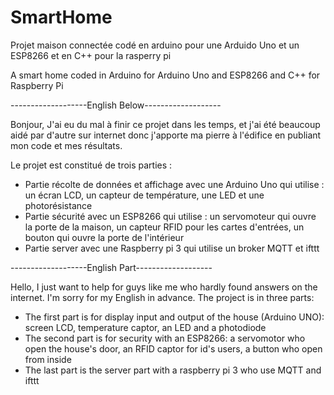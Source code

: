 # SmartHome
Projet maison connectée codé en arduino pour une Arduido Uno et un ESP8266 et en C++ pour la rasperry pi

A smart home coded in Arduino for Arduino Uno and ESP8266 and C++ for Raspberry Pi


-------------------English Below-------------------

Bonjour,
J'ai eu du mal à finir ce projet dans les temps, et j'ai été beaucoup aidé par d'autre sur internet donc j'apporte ma pierre à l'édifice en publiant mon code et mes résultats.

Le projet est constitué de trois parties : 
- Partie récolte de données et affichage avec une Arduino Uno qui utilise : un écran LCD, un capteur de température, une LED et une photorésistance
- Partie sécurité avec un ESP8266 qui utilise : un servomoteur qui ouvre la porte de la maison, un capteur RFID pour les cartes d'entrées, un bouton qui ouvre la porte de l'intérieur
- Partie server avec une Raspberry pi 3 qui utilise un broker MQTT et ifttt


-------------------English Part-------------------

Hello,
I just want to help for guys like me who hardly found answers on the internet. I'm sorry for my English in advance.
The project is in three parts:
- The first part is for display input and output of the house (Arduino UNO): screen LCD, temperature captor, an LED and a photodiode
- The second part is for security with an ESP8266: a servomotor who open the house's door, an RFID captor for id's users, a button who open from inside
- The last part is the server part with a raspberry pi 3 who use MQTT and ifttt

